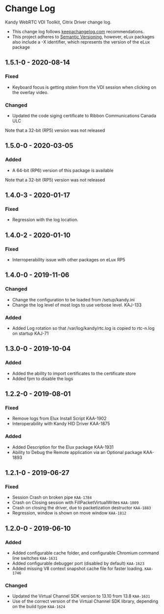 # Change Log

Kandy WebRTC VDI Toolkit, Citrix Driver change log.

- This change log follows [keepachangelog.com](http://keepachangelog.com/) recommendations.
- This project adheres to [Semantic Versioning](http://semver.org/), however, eLux packages also include a -X identifier, which represents the version of the eLux package

## 1.5.1-0 - 2020-08-14

### Fixed
- Keyboard focus is getting stolen from the VDI session when clicking on the overlay video.

### Changed
- Updated the code siging certificate to Ribbon Communications Canada ULC

Note that a 32-bit (RP5) version was not released

## 1.5.0-0 - 2020-03-05
### Added
- A 64-bit (RP6) version of this package is available

Note that a 32-bit (RP5) version was not released

## 1.4.0-3 - 2020-01-17
### Fixed
- Regression with the log location.

## 1.4.0-2 - 2020-01-10

### Fixed

- Interroperability issue with other packages on eLux RP5

## 1.4.0-0 - 2019-11-06

### Changed

- Change the configuration to be loaded from /setup/kandy.ini
- Change the log level of most logs to use verbose level. KAJ-133

### Added

- Added Log rotation so that /var/log/kandy/rtc.log is copied to rtc-n.log on startup KAJ-71

## 1.3.0-0 - 2019-10-04

### Added

- Added the ability to import certificates to the certificate store
- Added fpm to disable the logs

## 1.2.2-0 - 2019-08-01

### Fixed

- Remove logs from Elux Install Script KAA-1902
- Interoperability with Kandy HID Driver KAA-1875

### Added

- Added Description for the Elux package KAA-1931
- Ability to Debug the Remote application via an Optional package KAA-1893

## 1.2.1-0 - 2019-06-27

### Fixed

- Session Crash on broken pipe `KAA-1784`
- Crash on Closing session with FillPacketVirtualWrites `KAA-1809`
- Crash on closing the driver, due to packetization destructor `KAA-1883`
- Regression, window is shown on move window `KAA-1812`

## 1.2.0-0 - 2019-06-10

### Added

- Added configurable cache folder, and configurable Chromium command line switches `KAA-1631`
- Added configurable debugger port (disabled by default) `KAA-1623`
- Added missing V8 context snapshot cache file for faster loading. `KAA-1746`

### Changed

- Updated the Virtual Channel SDK version to 13.10 from 13.8 `KAA-1631`
- Use of the correct version of the Virtual Channel SDK library, depending on the build type `KAA-1624`
